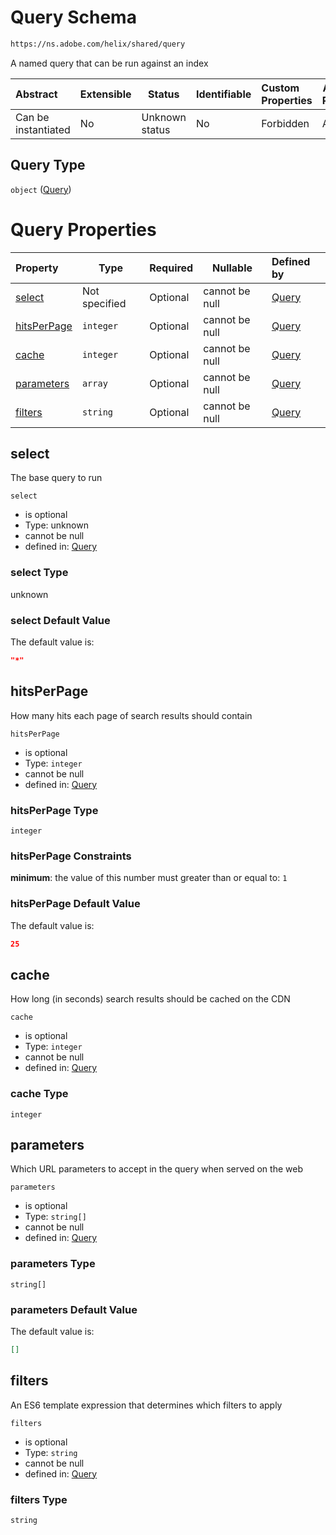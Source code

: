 # Query Schema

```txt
https://ns.adobe.com/helix/shared/query
```

A named query that can be run against an index


| Abstract            | Extensible | Status         | Identifiable | Custom Properties | Additional Properties | Access Restrictions | Defined In                                                    |
| :------------------ | ---------- | -------------- | ------------ | :---------------- | --------------------- | ------------------- | ------------------------------------------------------------- |
| Can be instantiated | No         | Unknown status | No           | Forbidden         | Allowed               | none                | [query.schema.json](query.schema.json "open original schema") |

## Query Type

`object` ([Query](query.md))

# Query Properties

| Property                    | Type          | Required | Nullable       | Defined by                                                                                                      |
| :-------------------------- | ------------- | -------- | -------------- | :-------------------------------------------------------------------------------------------------------------- |
| [select](#select)           | Not specified | Optional | cannot be null | [Query](query-properties-select.md "https&#x3A;//ns.adobe.com/helix/shared/query#/properties/select")           |
| [hitsPerPage](#hitsPerPage) | `integer`     | Optional | cannot be null | [Query](query-properties-hitsperpage.md "https&#x3A;//ns.adobe.com/helix/shared/query#/properties/hitsPerPage") |
| [cache](#cache)             | `integer`     | Optional | cannot be null | [Query](query-properties-cache.md "https&#x3A;//ns.adobe.com/helix/shared/query#/properties/cache")             |
| [parameters](#parameters)   | `array`       | Optional | cannot be null | [Query](query-properties-parameters.md "https&#x3A;//ns.adobe.com/helix/shared/query#/properties/parameters")   |
| [filters](#filters)         | `string`      | Optional | cannot be null | [Query](query-properties-filters.md "https&#x3A;//ns.adobe.com/helix/shared/query#/properties/filters")         |

## select

The base query to run


`select`

-   is optional
-   Type: unknown
-   cannot be null
-   defined in: [Query](query-properties-select.md "https&#x3A;//ns.adobe.com/helix/shared/query#/properties/select")

### select Type

unknown

### select Default Value

The default value is:

```json
"*"
```

## hitsPerPage

How many hits each page of search results should contain


`hitsPerPage`

-   is optional
-   Type: `integer`
-   cannot be null
-   defined in: [Query](query-properties-hitsperpage.md "https&#x3A;//ns.adobe.com/helix/shared/query#/properties/hitsPerPage")

### hitsPerPage Type

`integer`

### hitsPerPage Constraints

**minimum**: the value of this number must greater than or equal to: `1`

### hitsPerPage Default Value

The default value is:

```json
25
```

## cache

How long (in seconds) search results should be cached on the CDN


`cache`

-   is optional
-   Type: `integer`
-   cannot be null
-   defined in: [Query](query-properties-cache.md "https&#x3A;//ns.adobe.com/helix/shared/query#/properties/cache")

### cache Type

`integer`

## parameters

Which URL parameters to accept in the query when served on the web


`parameters`

-   is optional
-   Type: `string[]`
-   cannot be null
-   defined in: [Query](query-properties-parameters.md "https&#x3A;//ns.adobe.com/helix/shared/query#/properties/parameters")

### parameters Type

`string[]`

### parameters Default Value

The default value is:

```json
[]
```

## filters

An ES6 template expression that determines which filters to apply


`filters`

-   is optional
-   Type: `string`
-   cannot be null
-   defined in: [Query](query-properties-filters.md "https&#x3A;//ns.adobe.com/helix/shared/query#/properties/filters")

### filters Type

`string`

